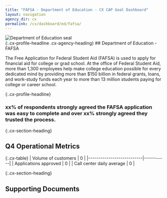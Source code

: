 ```yaml
---
title: "FAFSA - Department of Education - CX CAP Goal Dashboard"
layout: navigation
agency_dir: cx
permalink: /cx/dashboard/ed/fafsa/
---
```


<div class="cx-profile-heading usa-grid-full" markdown="1">

<div class="usa-width-one-fourth cx-agency-logo">
	<img src="/img/agency/Education_Department_Seal.png" alt="Department of Education seal">
</div>

<div class="cx-hisp-intro usa-width-three-fourths" markdown="1">
{:.cx-profile-headline .cx-agency-heading}
## Department of Education - FAFSA

The Free Application for Federal Student Aid (FAFSA) is used to apply for financial aid for college or grad school. At the office of Federal Student Aid, more than 1,300 employees help make college education possible for every dedicated mind by providing more than $150 billion in federal grants, loans, and work-study funds each year to more than 13 million students paying for college or career school. 
</div>
</div>


{:.cx-profile-headline}
### **xx%** of respondents strongly agreed the FAFSA application was **easy to complete** and over **xx%** strongly agreed they **trusted the process.**

{:.cx-section-heading}
## Q4 Operational Metrics

{:.cx-table}
| Volume of customers       | 0 |
|---------------------------|-----------|
| Applications approved     | 0         |
| Call center daily average | 0         |

{:.cx-section-heading}
## Supporting Documents

